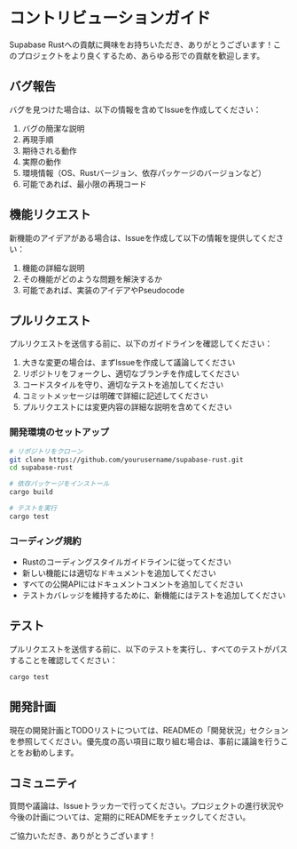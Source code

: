 # コントリビューションガイド

Supabase Rustへの貢献に興味をお持ちいただき、ありがとうございます！このプロジェクトをより良くするため、あらゆる形での貢献を歓迎します。

## バグ報告

バグを見つけた場合は、以下の情報を含めてIssueを作成してください：

1. バグの簡潔な説明
2. 再現手順
3. 期待される動作
4. 実際の動作
5. 環境情報（OS、Rustバージョン、依存パッケージのバージョンなど）
6. 可能であれば、最小限の再現コード

## 機能リクエスト

新機能のアイデアがある場合は、Issueを作成して以下の情報を提供してください：

1. 機能の詳細な説明
2. その機能がどのような問題を解決するか
3. 可能であれば、実装のアイデアやPseudocode

## プルリクエスト

プルリクエストを送信する前に、以下のガイドラインを確認してください：

1. 大きな変更の場合は、まずIssueを作成して議論してください
2. リポジトリをフォークし、適切なブランチを作成してください
3. コードスタイルを守り、適切なテストを追加してください
4. コミットメッセージは明確で詳細に記述してください
5. プルリクエストには変更内容の詳細な説明を含めてください

### 開発環境のセットアップ

```bash
# リポジトリをクローン
git clone https://github.com/yourusername/supabase-rust.git
cd supabase-rust

# 依存パッケージをインストール
cargo build

# テストを実行
cargo test
```

### コーディング規約

- Rustのコーディングスタイルガイドラインに従ってください
- 新しい機能には適切なドキュメントを追加してください
- すべての公開APIにはドキュメントコメントを追加してください
- テストカバレッジを維持するために、新機能にはテストを追加してください

## テスト

プルリクエストを送信する前に、以下のテストを実行し、すべてのテストがパスすることを確認してください：

```bash
cargo test
```

## 開発計画

現在の開発計画とTODOリストについては、READMEの「開発状況」セクションを参照してください。優先度の高い項目に取り組む場合は、事前に議論を行うことをお勧めします。

## コミュニティ

質問や議論は、Issueトラッカーで行ってください。プロジェクトの進行状況や今後の計画については、定期的にREADMEをチェックしてください。

ご協力いただき、ありがとうございます！ 